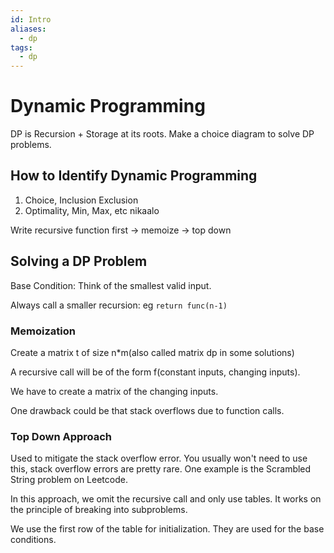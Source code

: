 ```yaml
---
id: Intro
aliases:
  - dp
tags:
  - dp
---
```


# Dynamic Programming

DP is Recursion + Storage at its roots.
Make a choice diagram to solve DP problems.

## How to Identify Dynamic Programming

1. Choice, Inclusion Exclusion
2. Optimality, Min, Max, etc nikaalo

Write recursive function first -> memoize -> top down

## Solving a DP Problem

Base Condition: Think of the smallest valid input.

Always call a smaller recursion: eg `return func(n-1)`

### Memoization

Create a matrix t of size n*m(also called matrix dp in some solutions)

A recursive call will be of the form f(constant inputs, changing inputs).

We have to create a matrix of the changing inputs.

One drawback could be that stack overflows due to function calls.

### Top Down Approach

Used to mitigate the stack overflow error.
You usually won't need to use this, stack overflow errors are pretty rare. One example is the Scrambled String problem on Leetcode.

In this approach, we omit the recursive call and only use tables. It works on the principle of breaking into subproblems.

We use the first row of the table for initialization. They are used for the base conditions.
